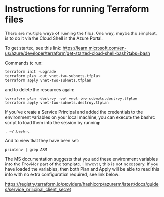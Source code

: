 # Instructions for running Terraform files

There are multiple ways of running the files. One way, maybe the simplest, is to do it via the Cloud Shell in the Azure Portal.

To get started, see this link:
https://learn.microsoft.com/en-us/azure/developer/terraform/get-started-cloud-shell-bash?tabs=bash

Commands to run:

```
terraform init -upgrade
terraform plan -out vnet-two-subnets.tfplan
terraform apply vnet-two-subnets.tfplan
```

and to delete the resources again:

```
terraform plan -destroy -out vnet-two-subnets.destroy.tfplan
terraform apply vnet-two-subnets.destroy.tfplan
```

If you've create a Service Principal and added the credentials to the environment variables on your local machine, you can execute the bashrc script to load them into the session by running:

```
. ~/.bashrc
```

And to view that they have been set:

```
printenv | grep ARM
```

The MS documentation suggests that you add these environment variables into the Provider part of the template. However, this is not necessary. If you have loaded the variables, then both Plan and Apply will be able to read this info with no extra configuration required, see link below:

https://registry.terraform.io/providers/hashicorp/azurerm/latest/docs/guides/service_principal_client_secret


